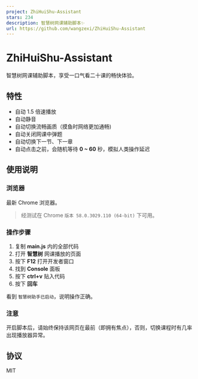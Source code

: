 ```yaml
---
project: ZhiHuiShu-Assistant
stars: 234
description: 智慧树网课辅助脚本✨
url: https://github.com/wangzexi/ZhiHuiShu-Assistant
---
```


ZhiHuiShu-Assistant
===================

智慧树网课辅助脚本，享受一口气看二十课的畅快体验。

特性
--

-   自动 1.5 倍速播放
-   自动静音
-   自动切换流畅画质（摸鱼时网络更加通畅)
-   自动关闭网课中弹题
-   自动切换下一节、下一章
-   自动点击之前，会随机等待 **0 ~ 60** 秒，模拟人类操作延迟

使用说明
----

### 浏览器

最新 Chrome 浏览器。

> 经测试在 Chrome `版本 58.0.3029.110 (64-bit)` 下可用。

### 操作步骤

1.  复制 **main.js** 内的全部代码
2.  打开 **智慧树** 网课播放的页面
3.  按下 **F12** 打开开发者窗口
4.  找到 **Console** 面板
5.  按下 **ctrl+v** 贴入代码
6.  按下 **回车**

看到 `智慧树助手已启动`，说明操作正确。

### 注意

开启脚本后，请始终保持该网页在最前（即拥有焦点），否则，切换课程时有几率出现播放器异常。

协议
--

MIT

